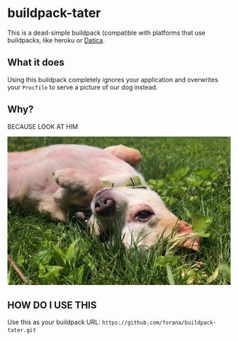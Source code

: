 # buildpack-tater

This is a dead-simple buildpack (compatible with platforms that use buildpacks, like heroku or [Datica](https://datica.com).

## What it does

Using this buildpack completely ignores your application and overwrites your `Procfile` to serve a picture of our dog instead.

## Why?

BECAUSE LOOK AT HIM

![tater](./static/tater.jpg)

## HOW DO I USE THIS

Use this as your buildpack URL: `https://github.com/forana/buildpack-tater.git`
